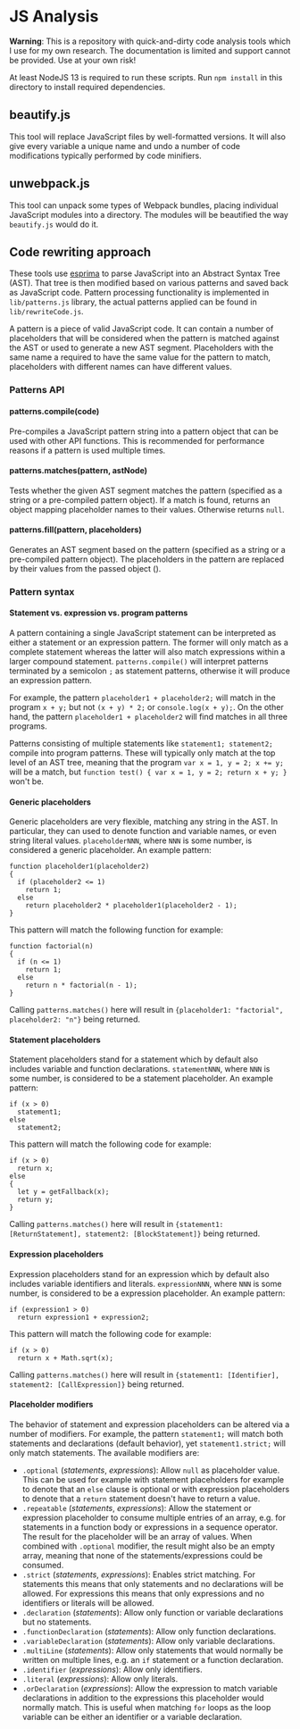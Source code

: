 # JS Analysis

**Warning**: This is a repository with quick-and-dirty code analysis tools which I use for my own research. The documentation is limited and support cannot be provided. Use at your own risk!

At least NodeJS 13 is required to run these scripts. Run `npm install` in this directory to install required dependencies.

## beautify.js

This tool will replace JavaScript files by well-formatted versions. It will also give every variable a unique name and undo a number of code modifications typically performed by code minifiers.

## unwebpack.js

This tool can unpack some types of Webpack bundles, placing individual JavaScript modules into a directory. The modules will be beautified the way `beautify.js` would do it.

## Code rewriting approach

These tools use [esprima](https://esprima.org/) to parse JavaScript into an Abstract Syntax Tree (AST). That tree is then modified based on various patterns and saved back as JavaScript code. Pattern processing functionality is implemented in `lib/patterns.js` library, the actual patterns applied can be found in `lib/rewriteCode.js`.

A pattern is a piece of valid JavaScript code. It can contain a number of placeholders that will be considered when the pattern is matched against the AST or used to generate a new AST segment. Placeholders with the same name a required to have the same value for the pattern to match, placeholders with different names can have different values.

### Patterns API

#### patterns.compile(code)

Pre-compiles a JavaScript pattern string into a pattern object that can be used with other API functions. This is recommended for performance reasons if a pattern is used multiple times.

#### patterns.matches(pattern, astNode)

Tests whether the given AST segment matches the pattern (specified as a string or a pre-compiled pattern object). If a match is found, returns an object mapping placeholder names to their values. Otherwise returns `null`.

#### patterns.fill(pattern, placeholders)

Generates an AST segment based on the pattern (specified as a string or a pre-compiled pattern object). The placeholders in the pattern are replaced by their values from the passed object ().

### Pattern syntax

#### Statement vs. expression vs. program patterns

A pattern containing a single JavaScript statement can be interpreted as either a statement or an expression pattern. The former will only match as a complete statement whereas the latter will also match expressions within a larger compound statement. `patterns.compile()` will interpret patterns terminated by a semicolon `;` as statement patterns, otherwise it will produce an expression pattern.

For example, the pattern `placeholder1 + placeholder2;` will match in the program `x + y;` but not `(x + y) * 2;` or `console.log(x + y);`. On the other hand, the pattern `placeholder1 + placeholder2` will find matches in all three programs.

Patterns consisting of multiple statements like `statement1; statement2;` compile into program patterns. These will typically only match at the top level of an AST tree, meaning that the program `var x = 1, y = 2; x += y;` will be a match, but `function test() { var x = 1, y = 2; return x + y; }` won't be.

#### Generic placeholders

Generic placeholders are very flexible, matching any string in the AST. In particular, they can used to denote function and variable names, or even string literal values. `placeholderNNN`, where `NNN` is some number, is considered a generic placeholder. An example pattern:

    function placeholder1(placeholder2)
    {
      if (placeholder2 <= 1)
        return 1;
      else
        return placeholder2 * placeholder1(placeholder2 - 1);
    }

This pattern will match the following function for example:

    function factorial(n)
    {
      if (n <= 1)
        return 1;
      else
        return n * factorial(n - 1);
    }

Calling `patterns.matches()` here will result in `{placeholder1: "factorial", placeholder2: "n"}` being returned.

#### Statement placeholders

Statement placeholders stand for a statement which by default also includes variable and function declarations. `statementNNN`, where `NNN` is some number, is considered to be a statement placeholder. An example pattern:

    if (x > 0)
      statement1;
    else
      statement2;

This pattern will match the following code for example:

    if (x > 0)
      return x;
    else
    {
      let y = getFallback(x);
      return y;
    }

Calling `patterns.matches()` here will result in `{statement1: [ReturnStatement], statement2: [BlockStatement]}` being returned.

#### Expression placeholders

Expression placeholders stand for an expression which by default also includes variable identifiers and literals. `expressionNNN`, where `NNN` is some number, is considered to be a expression placeholder. An example pattern:

    if (expression1 > 0)
      return expression1 + expression2;

This pattern will match the following code for example:

    if (x > 0)
      return x + Math.sqrt(x);

Calling `patterns.matches()` here will result in `{statement1: [Identifier], statement2: [CallExpression]}` being returned.

#### Placeholder modifiers

The behavior of statement and expression placeholders can be altered via a number of modifiers. For example, the pattern `statement1;` will match both statements and declarations (default behavior), yet `statement1.strict;` will only match statements. The available modifiers are:

* `.optional` (*statements*, *expressions*): Allow `null` as placeholder value. This can be used for example with statement placeholders for example to denote that an `else` clause is optional or with expression placeholders to denote that a `return` statement doesn't have to return a value.
* `.repeatable` (*statements*, *expressions*): Allow the statement or expression placeholder to consume multiple entries of an array, e.g. for statements in a function body or expressions in a sequence operator. The result for the placeholder will be an array of values. When combined with `.optional` modifier, the result might also be an empty array, meaning that none of the statements/expressions could be consumed.
* `.strict` (*statements*, *expressions*): Enables strict matching. For statements this means that only statements and no declarations will be allowed. For expressions this means that only expressions and no identifiers or literals will be allowed.
* `.declaration` (*statements*): Allow only function or variable declarations but no statements.
* `.functionDeclaration` (*statements*): Allow only function declarations.
* `.variableDeclaration` (*statements*): Allow only variable declarations.
* `.multiLine` (*statements*): Allow only statements that would normally be written on multiple lines, e.g. an `if` statement or a function declaration.
* `.identifier` (*expressions*): Allow only identifiers.
* `.literal` (*expressions*): Allow only literals.
* `.orDeclaration` (*expressions*): Allow the expression to match variable declarations in addition to the expressions this placeholder would normally match. This is useful when matching `for` loops as the loop variable can be either an identifier or a variable declaration.
